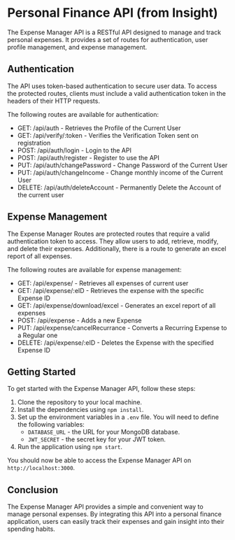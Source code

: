 # Personal Finance API (from Insight)

The Expense Manager API is a RESTful API designed to manage and track personal expenses. It provides a set of routes for authentication, user profile management, and expense management.

## Authentication

The API uses token-based authentication to secure user data. To access the protected routes, clients must include a valid authentication token in the headers of their HTTP requests.

The following routes are available for authentication:

- GET: /api/auth - Retrieves the Profile of the Current User
- GET: /api/verify/:token - Verifies the Verification Token sent on registration
- POST: /api/auth/login - Login to the API
- POST: /api/auth/register - Register to use the API
- PUT: /api/auth/changePassword - Change Password of the Current User
- PUT: /api/auth/changeIncome - Change monthly income of the Current User
- DELETE: /api/auth/deleteAccount - Permanently Delete the Account of the current user

## Expense Management

The Expense Manager Routes are protected routes that require a valid authentication token to access. They allow users to add, retrieve, modify, and delete their expenses. Additionally, there is a route to generate an excel report of all expenses.

The following routes are available for expense management:

- GET: /api/expense/ - Retrieves all expenses of current user
- GET: /api/expense/:eID - Retrieves the expense with the specific Expense ID
- GET: /api/expense/download/excel - Generates an excel report of all expenses
- POST: /api/expense - Adds a new Expense
- PUT: /api/expense/cancelRecurrance - Converts a Recurring Expense to a Regular one
- DELETE: /api/expense/:eID - Deletes the Expense with the specified Expense ID

## Getting Started

To get started with the Expense Manager API, follow these steps:

1. Clone the repository to your local machine.
2. Install the dependencies using `npm install`.
3. Set up the environment variables in a `.env` file. You will need to define the following variables:
   - `DATABASE_URL` - the URL for your MongoDB database.
   - `JWT_SECRET` - the secret key for your JWT token.
4. Run the application using `npm start`.

You should now be able to access the Expense Manager API on `http://localhost:3000`.

## Conclusion

The Expense Manager API provides a simple and convenient way to manage personal expenses. By integrating this API into a personal finance application, users can easily track their expenses and gain insight into their spending habits.